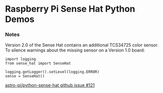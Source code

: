 # Raspberry Pi Sense Hat Python Demos

### Notes

Version 2.0 of the Sense Hat contains an additional TCS34725 color sensor. To silence warnings about the missing sensor on a Version 1.0 board:

```
import logging
from sense_hat import SenseHat

logging.getLogger().setLevel(logging.ERROR)
sense = SenseHat()

```

[astro-pi/python-sense-hat github issue #121](https://github.com/astro-pi/python-sense-hat/issues/121#issuecomment-1179164651)
